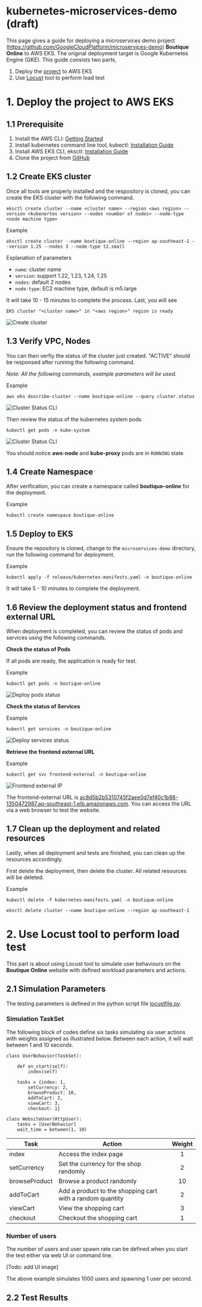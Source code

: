 # kubernetes-microservices-demo (draft)
This page gives a guide for deploying a microservices demo project (<https://github.com/GoogleCloudPlatform/microservices-demo>) **Boutique Online** to AWS EKS. The original deployment target is Google Kubernetes Engine (GKE). This guide consists two parts,

1. Deploy the [project](https://github.com/GoogleCloudPlatform/microservices-demo) to AWS EKS
2. Use [Locust](https://locust.io/) tool to perform load test

# 1. Deploy the project to AWS EKS
## 1.1 Prerequisite
1. Install the AWS CLI: [Getting Started](https://docs.aws.amazon.com/cli/latest/userguide/cli-chap-getting-started.html)
2. Install kubernetes command line tool, kubectl: [Installation Guide](https://kubernetes.io/docs/tasks/tools/install-kubectl/)
3. Install AWS EKS CLI, eksctl: [Installation Guide](https://eksctl.io/introduction/#installation)
4. Clone the project from [GitHub](https://github.com/GoogleCloudPlatform/microservices-demo)

## 1.2 Create EKS cluster
Once all tools are properly installed and the respository is cloned, you can create the EKS cluster with the following command.

`eksctl create cluster --name <cluster name> --region <aws region> --version <kubenertes version> --nodes <number of nodes> --node-type <node machine type>`

Example

`eksctl create cluster --name boutique-online --region ap-southeast-1 --version 1.25 --nodes 3 --node-type t2.small`

Explanation of parameters
- `name`: cluster name
- `version`: support 1.22, 1.23, 1.24, 1.25
- `nodes`: default 2 nodes
- `node-type`: EC2 machine type, default is m5.large

It will take 10 - 15 minutes to complete the process. Last, you will see

`EKS cluster "<cluster name>" in "<aws region>" region is ready`

![Create cluster](images/create-cluster.png)

## 1.3 Verify VPC, Nodes
You can then verfiy the status of the cluster just created. "ACTIVE" should be responsed after running the following command.

*Note: All the following commands, example parameters will be used.*

Example

`aws eks describe-cluster --name boutique-online --query cluster.status`

![Cluster Status CLI](images/cluster-status-cli.png)

Then review the status of the kubernetes system pods

`kubectl get pods -n kube-system`

![Cluster Status CLI](images/cluster-status-cli2.png)

You should notice **aws-node** and **kube-proxy** pods are in `RUNNING` state

## 1.4 Create Namespace
After verification, you can create a namespace called **boutique-online** for the deployment.

Example

`kubectl create namespace boutique-online`

## 1.5 Deploy to EKS
Ensure the repository is cloned, change to the `microservices-demo` directory, run the following command for deployment.

Example

`kubectl apply -f release/kubernetes-manifests.yaml -n boutique-online`

It will take 5 - 10 minutes to complete the deployment.

## 1.6 Review the deployment status and frontend external URL
When deployment is completed, you can review the status of pods and services using the following commands.

**Check the status of Pods**

If all pods are ready, the application is ready for test.

Example

`kubectl get pods -n boutique-online`

![Deploy pods status](images/deploy-pods-status.png)

**Check the status of Services**

Example

`kubectl get services -n boutique-online`

![Deploy services status](images/deploy-services-status.png)

**Retrieve the frontend external URL**

Example

`kubectl get svc frontend-external -n boutique-online`

![Frontend external IP](images/frontend-external-ip.png)

The frontend-external URL is [ac8d5b2b5310745f2aee0d7ef40c1b88-1350472987.ap-southeast-1.elb.amazonaws.com](ac8d5b2b5310745f2aee0d7ef40c1b88-1350472987.ap-southeast-1.elb.amazonaws.com). You can access the URL via a web browser to test the website.

## 1.7 Clean up the deployment and related resources
Lastly, when all deployment and tests are finished, you can clean up the resources accordingly.

First delete the deployment, then delete the cluster. All related resources will be deleted.

Example

`kubectl delete -f kubernetes-manifests.yaml -n boutique-online`

`eksctl delete cluster --name boutique-online --region ap-southeast-1`

# 2. Use Locust tool to perform load test
This part is about using Locust tool to simulate user behaviours on the **Boutique Online** website with defined workload parameters and actions.

## 2.1 Simulation Parameters

The testing parameters is defined in the python script file [locustfile.py](scripts/locustfile.py).

### Simulation TaskSet
The following block of codes define six tasks simulating six user actions with weights assigned as illustrated below. Between each action, it will wait between 1 and 10 seconds.

```
class UserBehavior(TaskSet):

    def on_start(self):
        index(self)

    tasks = {index: 1,
        setCurrency: 2,
        browseProduct: 10,
        addToCart: 2,
        viewCart: 3,
        checkout: 1}

class WebsiteUser(HttpUser):
    tasks = [UserBehavior]
    wait_time = between(1, 10)
```

| Task | Action | Weight |
| --- |--- | :---: |
| index | Access the index page | 1 |
| setCurrency | Set the currency for the shop randomly | 2 |
| browseProduct | Browse a product randomly | 10 |
| addToCart | Add a product to the shopping cart with a random quantity | 2 |
| viewCart | View the shopping cart | 3 |
| checkout | Checkout the shopping cart | 1 |

### Number of users
The number of users and user spawn rate can be defined when you start the test either via web UI or command line.

[Todo: add UI image]

The above example simulates 1000 users and spawning 1 user per second.

## 2.2 Test Results